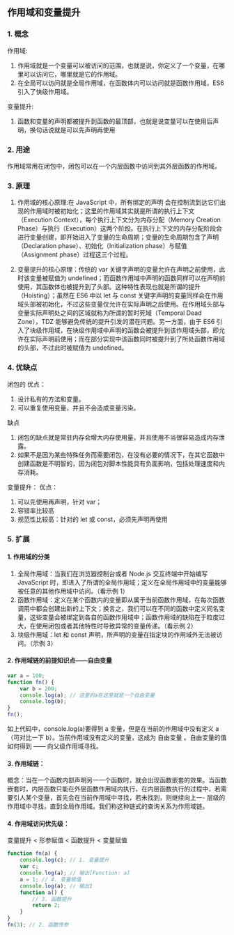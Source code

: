 ## 作用域和变量提升

### 1. 概念

作用域:

1. 作用域就是一个变量可以被访问的范围，也就是说，你定义了一个变量，在哪里可以访问它，哪里就是它的作用域。
2. 在全局可以访问就是全局作用域，在函数体内可以访问就是函数作用域，ES6 引入了快级作用域。

变量提升:

1. 函数和变量的声明都被提升到函数的最顶部，也就是说变量可以在使用后声明，换句话说就是可以先声明再使用

### 2. 用途

作用域常用在闭包中，闭包可以在一个内层函数中访问到其外层函数的作用域。

### 3. 原理

1. 作用域的核心原理:在 JavaScript 中，所有绑定的声明 会在控制流到达它们出现的作用域时被初始化；这里的作用域其实就是所谓的执行上下文（Execution Context），每个执行上下文分为内存分配（Memory Creation Phase）与执行（Execution）这两个阶段。在执行上下文的内存分配阶段会进行变量创建，即开始进入了变量的生命周期；变量的生命周期包含了声明（Declaration phase）、初始化（Initialization phase）与赋值（Assignment phase）过程这三个过程。

2. 变量提升的核心原理：传统的 var 关键字声明的变量允许在声明之前使用，此时该变量被赋值为 undefined；而函数作用域中声明的函数同样可以在声明前使用，其函数体也被提升到了头部。这种特性表现也就是所谓的提升（Hoisting）；虽然在 ES6 中以 let 与 const 关键字声明的变量同样会在作用域头部被初始化，不过这些变量仅允许在实际声明之后使用。在作用域头部与变量实际声明处之间的区域就称为所谓的暂时死域（Temporal Dead Zone），TDZ 能够避免传统的提升引发的潜在问题。另一方面，由于 ES6 引入了块级作用域，在块级作用域中声明的函数会被提升到该作用域头部，即允许在实际声明前使用；而在部分实现中该函数同时被提升到了所处函数作用域的头部，不过此时被赋值为 undefined。

### 4. 优缺点

闭包的
优点：

1. 设计私有的方法和变量。
2. 可以重复使用变量，并且不会造成变量污染。

缺点

1. 闭包的缺点就是常驻内存会增大内存使用量，并且使用不当很容易造成内存泄露。
2. 如果不是因为某些特殊任务而需要闭包，在没有必要的情况下，在其它函数中创建函数是不明智的，因为闭包对脚本性能具有负面影响，包括处理速度和内存消耗。

变量提升：
优点：

1. 可以先使用再声明，针对 var；
2. 容错率比较高
3. 规范性比较高：针对的 let 或 const，必须先声明再使用

### 5. 扩展

#### 1. 作用域的分类

1. 全局作用域：当我们在浏览器控制台或者 Node.js 交互终端中开始编写 JavaScript 时，即进入了所谓的全局作用域；定义在全局作用域中的变量能够被任意的其他作用域中访问。（看示例 1）
2. 函数作用域：定义在某个函数内的变量即从属于当前函数作用域，在每次函数调用中都会创建出新的上下文；换言之，我们可以在不同的函数中定义同名变量，这些变量会被绑定到各自的函数作用域中；函数作用域的缺陷在于粒度过大，在使用闭包或者其他特性时导致异常的变量传递。（看示例 2）
3. 块级作用域：let 和 const 声明，所声明的变量在指定块的作用域外无法被访问。（示例 3）

#### 2. 作用域链的前提知识点——自由变量

```js
var a = 100;
function fn() {
	var b = 200;
	console.log(a); // 这里的a在这里就是一个自由变量
	console.log(b);
}
fn();
```

如上代码中，console.log(a)要得到 a 变量，但是在当前的作用域中没有定义 a（可对比一下 b）。当前作用域没有定义的变量，这成为 自由变量 。自由变量的值如何得到 —— 向父级作用域寻找。

#### 3. 作用域链：

概念：当在一个函数内部声明另一一个函数时，就会出现函数嵌套的效果。当函数嵌套时，内层函数只能在外层函数作用域内执行，在内层函数执行的过程中，若需要引人某个变量，首先会在当前作用域中寻找，若未找到，则继续向上一- 层级的作用域中寻找，直到全局作用域。我们称这种链式的查询关系为作用域链。

#### 4. 作用域访问优先级：

变量提升 < 形参赋值 < 函数提升 < 变量赋值

```js
function fn(a) {
	console.log(c); // 1. 变量提升
	var c;
	console.log(a); // 输出[Function: a]
	a = 1; // 4. 变量赋值
	console.log(a); // 输出1
	function a() {
		// 3. 函数提升
		return 2;
	}
}
fn(3); // 2. 函数传参
```
